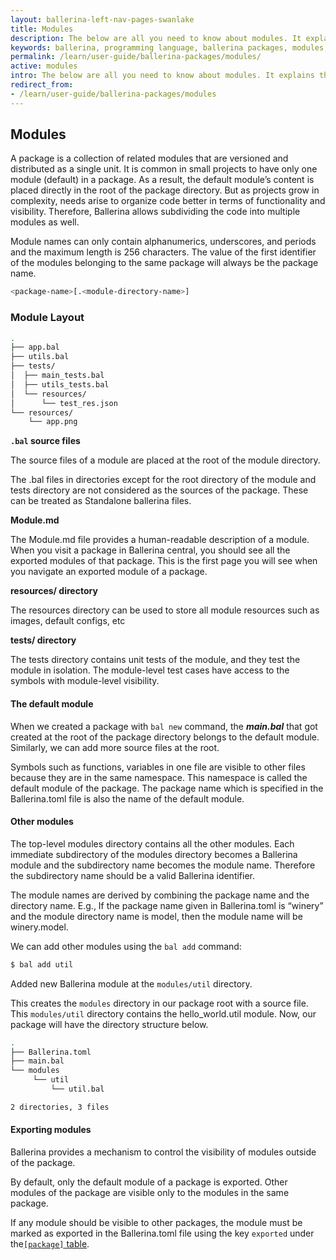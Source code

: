 ```yaml
---
layout: ballerina-left-nav-pages-swanlake
title: Modules
description: The below are all you need to know about modules. It explains the layout and concept of modules.
keywords: ballerina, programming language, ballerina packages, modules, module layout
permalink: /learn/user-guide/ballerina-packages/modules/
active: modules
intro: The below are all you need to know about modules. It explains the layout and concept of modules.
redirect_from:
- /learn/user-guide/ballerina-packages/modules
---
```


## Modules

A package is a collection of related modules that are versioned and distributed as a single unit. It is common in small projects to have only one module (default) in a package. As a result, the default module’s content is placed directly in the root of the package directory. But as projects grow in complexity, needs arise to organize code better in terms of functionality and visibility. Therefore, Ballerina allows subdividing the code into multiple modules as well.

Module names can only contain alphanumerics, underscores, and periods and the maximum length is 256 characters. The value of the first identifier of the modules belonging to the same package will always be the package name.

```bash
<package-name>[.<module-directory-name>]
```

### Module Layout

```bash
.
├── app.bal
├── utils.bal
├── tests/
│  ├── main_tests.bal
│  ├── utils_tests.bal
│  └── resources/
│      └── test_res.json
└── resources/
    └── app.png
```

**`.bal` source files**

The source files of a module are placed at the root of the module directory.

The .bal files in directories except for the root directory of the module and tests directory are not considered as the sources of the package. These can be treated as Standalone ballerina files.

**Module.md**

The Module.md file provides a human-readable description of a module. When you visit a package in Ballerina central, you should see all the exported modules of that package. This is the first page you will see when you navigate an exported module of a package.

**resources/ directory**

The resources directory can be used to store all module resources such as images, default configs, etc

**tests/ directory**

The tests directory contains unit tests of the module, and they test the module in isolation. The module-level test cases have access to the symbols with module-level visibility.

#### The default module

When we created a package with `bal new` command, the **_main.bal_** that got created at the root of the package directory belongs to the default module. Similarly, we can add more source files at the root.

Symbols such as functions, variables in one file are visible to other files because they are in the same namespace. This namespace is called the default module of the package. The package name which is specified in the Ballerina.toml file is also the name of the default module.


#### Other modules

The top-level modules directory contains all the other modules. Each immediate subdirectory of the modules directory becomes a Ballerina module and the subdirectory name becomes the module name. Therefore the subdirectory name should be a valid Ballerina identifier.

The module names are derived by combining the package name and the directory name. E.g., If the package name given in Ballerina.toml is “winery” and the module directory name is model, then the module name will be winery.model.

We can add other modules using the `bal add` command:
```bash
$ bal add util
```

Added new Ballerina module at the `modules/util` directory.

This creates the `modules` directory in our package root with a source file. This `modules/util` directory contains the hello_world.util module. Now, our package will have the directory structure below.

```bash
.
├── Ballerina.toml
├── main.bal
└── modules
     └── util
         └── util.bal

2 directories, 3 files
```

#### Exporting modules

Ballerina provides a mechanism to control the visibility of modules outside of the package.

By default, only the default module of a package is exported. Other modules of the package are visible only to the modules in the same package.

If any module should be visible to other packages, the module must be marked as exported in the Ballerina.toml file using 
the key `exported` under the[`[package]` table](/learn/user-guide/ballerina-packages/package-layout#ballerinatoml).